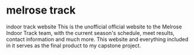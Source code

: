 # melrose track
indoor track website
This is the unofficial official website to the Melrose Indoor Track team, with the current season's schedule, meet results,
contact information and much more. 
This website and everything included in it serves as the final product to my capstone project.
